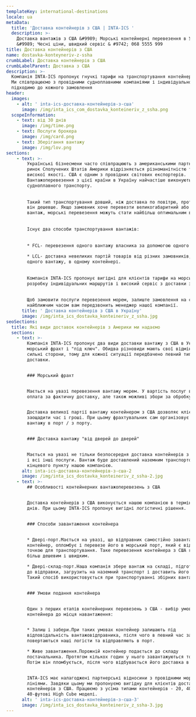 ```yaml
---
templateKey: international-destinations
locale: ua
metaData:
  title: 'Доставка контейнерів з США | INTA-ICS '
  description: >-
    Доставка вантажів з США &#9989; Морські контейнерні перевезення в Україну
    &#9989; Чесні ціни, швидкий сервіс & #9742; 068 5555 999
title: Доставка контейнерів з США
name: dostavka-konteyneriv-z-ssha
crumbLabel: Доставка контейнерів з США
crumbLabelParent: Доставка з США
description: >-
  Компанія INTA-ICS пропонує гнучкі тарифи на транспортування контейнерів з США.
  Ми співпрацюємо з провідними судноплавними компаніями і індивідуально
  підходимо до кожного замовлення
header:
  images:
    - alt: ' inta-ics-доставка-контейнерів-з-сша'
      image: /img/inta_ics_com_dostavka_konteineriv_z_ssha.png
  scopeInformation:
    - text: від 30 днів
      image: /img/time.png
    - text: Послуги брокера
      image: /img/card.png
    - text: Зберігання вантажу
      image: /img/lov.png
sections:
    - text: >-
        Українські бізнесмени часто співпрацюють з американськими партнерами, так як
        ринок Сполучених Штатів Америки відрізняється різноманітністю товарів
        високої якості. США є одним з провідних світових експортерів.
        Вантажоперевезення з цієї країни в Україну найчастіше виконують за допомогою
        судноплавного транспорту.
    
    
        Такий тип транспортування довший, ніж доставка по повітрю, проте при цьому
        він дешевше. Якщо замовник хоче перевезти великогабаритний або важкий
        вантаж, морські перевезення можуть стати найбільш оптимальним варіантом.
    
    
        Існує два способи транспортування вантажів:
    
    
        * FCL- перевезення одного вантажу власника за допомогою одного контейнера;
    
        * LCL- доставка невеликих партій товарів від різних замовників, в складі
        одного вантажу, в одному контейнері.
    
    
        Компанія INTA-ICS пропонує вигідні для клієнтів тарифи на морський фрахт,
        розробку індивідуальних маршрутів і високий сервіс з доставки зі США.
    
    
        Щоб замовити послуги перевезення морем, залиште замовлення на сайті і
        найближчим часом вам передзвонить менеджер нашої компанії.
      title: ' Доставка контейнерів з США в Україну'
      image: /img/inta_ics_dostavka_konteineriv_z_ssha.jpg
seoSections:
  title: Які види доставок контейнерів з Америки ми надаємо
  sections:
    - text: >-
        Компанія INTA-ICS пропонує два види доставки вантажу з США в Україну -
        морський фрахт і "під ключ". Обидва різновиди мають свої відмінні риси і
        сильні сторони, тому для кожної ситуації передбачено певний тип
        доставки.


        ### Морський фрахт


        Мається на увазі перевезення вантажу морем. У вартість послуг входить
        оплата за фактичну доставку, але також можливі збори за обробку вантажу.


        Доставка великої партії вантажу контейнером з США дозволяє клієнтам
        заощадити час і гроші. При цьому фрахтувальник сам організовує доставку
        вантажу в порт / з порту.


        ### Доставка вантажу "від дверей до дверей"


        Мається на увазі не тільки безпосередня доставка контейнерів з США, але
        і всі інші послуги. Вантаж буде доставлений наземним транспортом до
        кінцевого пункту нашою компанією.
      alt: inta-ics-доставка-контейнерів-з-сша-2
      image: /img/inta_ics_dostavka_konteineriv_z_ssha-2.jpg
    - text: >-
        ## Особливості контейнерних вантажоперевезень з США


        Доставка контейнерів з США виконується нашою компанією в термін від 28
        днів. При цьому INTA-ICS пропонує вигідні логістичні рішення.


        ### Способи завантаження контейнера


        * Двері-порт.Мається на увазі, що відправник самостійно завантажить
        контейнер, опломбує і перевезе його в морський порт, який є відправною
        точкою для транспортування. Таке перевезення контейнера з США являється
        більш дешевим і швидким.

        * Двері-склад-порт.Наша компанія збере вантаж на складі, підготує його
        до відправки, загрузить на наземний транспорт і доставить його в порт.
        Такий спосіб використовується при транспортуванні збірних вантажів.


        ### Умови подання контейнера


        Один з перших етапів контейнерних перевезень з США - вибір умов подачі
        контейнера до місця навантаження:


        * Залиш і забери.При таких умовах контейнер залишають під
        відповідальність вантажовідправника, після чого в певний час за ним
        повертаються наші логісти та відправляють в порт.

        * Живе завантаження.Порожній контейнер подається до складу
        постачальника. Протягом кількох годин у нього завантажуються товари.
        Потім він пломбується, після чого відбувається його доставка в порт.


        INTA-ICS має налагоджені партнерські відносини з провідними морськими
        лініями. Завдяки цьому ми пропонуємо вигідну для клієнтів доставку
        контейнерів з США. Працюємо з усіма типами контейнерів - 20, 40 і
        40-футові High Cube моделі.
      alt: ' inta-ics-доставка-контейнерів-з-сша-3'
      image: /img/inta_ics_dostavka_konteineriv_z_ssha-3.jpg
---
```

